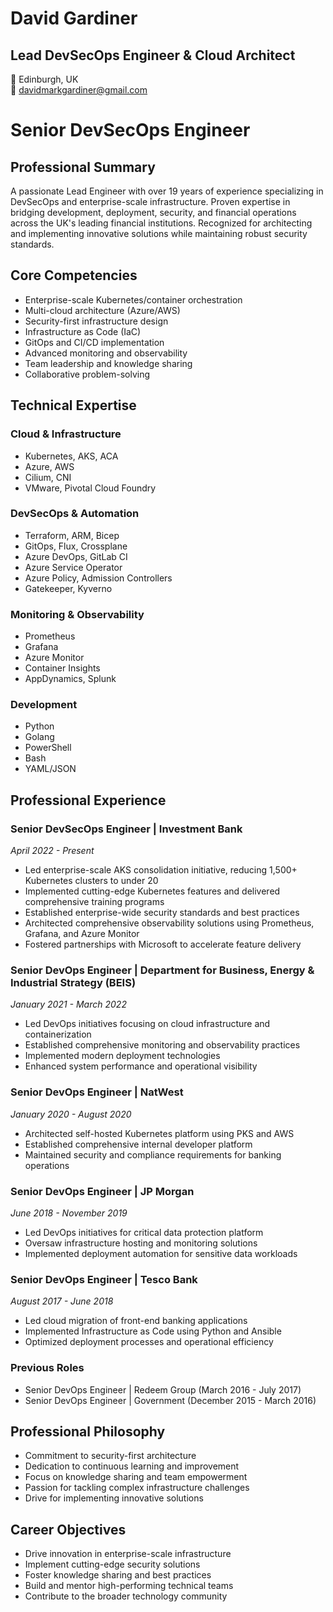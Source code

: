 # David Gardiner
## Lead DevSecOps Engineer & Cloud Architect

📍 Edinburgh, UK  
📧 davidmarkgardiner@gmail.com  

# Senior DevSecOps Engineer

## Professional Summary
A passionate Lead Engineer with over 19 years of experience specializing in DevSecOps and enterprise-scale infrastructure. Proven expertise in bridging development, deployment, security, and financial operations across the UK's leading financial institutions. Recognized for architecting and implementing innovative solutions while maintaining robust security standards.

## Core Competencies
- Enterprise-scale Kubernetes/container orchestration
- Multi-cloud architecture (Azure/AWS)
- Security-first infrastructure design
- Infrastructure as Code (IaC)
- GitOps and CI/CD implementation
- Advanced monitoring and observability
- Team leadership and knowledge sharing
- Collaborative problem-solving

## Technical Expertise
### Cloud & Infrastructure
- Kubernetes, AKS, ACA
- Azure, AWS
- Cilium, CNI
- VMware, Pivotal Cloud Foundry

### DevSecOps & Automation
- Terraform, ARM, Bicep
- GitOps, Flux, Crossplane
- Azure DevOps, GitLab CI
- Azure Service Operator
- Azure Policy, Admission Controllers
- Gatekeeper, Kyverno

### Monitoring & Observability
- Prometheus
- Grafana
- Azure Monitor
- Container Insights
- AppDynamics, Splunk

### Development
- Python
- Golang
- PowerShell
- Bash
- YAML/JSON

## Professional Experience

### Senior DevSecOps Engineer | Investment Bank
*April 2022 - Present*
- Led enterprise-scale AKS consolidation initiative, reducing 1,500+ Kubernetes clusters to under 20
- Implemented cutting-edge Kubernetes features and delivered comprehensive training programs
- Established enterprise-wide security standards and best practices
- Architected comprehensive observability solutions using Prometheus, Grafana, and Azure Monitor
- Fostered partnerships with Microsoft to accelerate feature delivery

### Senior DevOps Engineer | Department for Business, Energy & Industrial Strategy (BEIS)
*January 2021 - March 2022*
- Led DevOps initiatives focusing on cloud infrastructure and containerization
- Established comprehensive monitoring and observability practices
- Implemented modern deployment technologies
- Enhanced system performance and operational visibility

### Senior DevOps Engineer | NatWest
*January 2020 - August 2020*
- Architected self-hosted Kubernetes platform using PKS and AWS
- Established comprehensive internal developer platform
- Maintained security and compliance requirements for banking operations

### Senior DevOps Engineer | JP Morgan
*June 2018 - November 2019*
- Led DevOps initiatives for critical data protection platform
- Oversaw infrastructure hosting and monitoring solutions
- Implemented deployment automation for sensitive data workloads

### Senior DevOps Engineer | Tesco Bank
*August 2017 - June 2018*
- Led cloud migration of front-end banking applications
- Implemented Infrastructure as Code using Python and Ansible
- Optimized deployment processes and operational efficiency

### Previous Roles
- Senior DevOps Engineer | Redeem Group (March 2016 - July 2017)
- Senior DevOps Engineer | Government (December 2015 - March 2016)

## Professional Philosophy
- Commitment to security-first architecture
- Dedication to continuous learning and improvement
- Focus on knowledge sharing and team empowerment
- Passion for tackling complex infrastructure challenges
- Drive for implementing innovative solutions

## Career Objectives
- Drive innovation in enterprise-scale infrastructure
- Implement cutting-edge security solutions
- Foster knowledge sharing and best practices
- Build and mentor high-performing technical teams
- Contribute to the broader technology community
